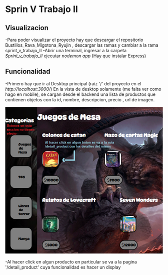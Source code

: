 # Sprin V Trabajo II

## Visualizacion
-Para poder visualizar el proyecto hay que descargar el repositorio Bustillos_Rava_Migotona_Ryujin , descargar las ramas y cambiar a la rama sprint_v_trabajo_II
-Abrir una terminal, ingresar a la carpeta *Sprint_v_trabajo_II* ejecutar *nodemon app* (Hay que instalar Express)

## Funcionalidad
-Primero hay que ir al Desktop principal (raiz '/' del proyecto en el *http://localhost:3000/*) En la vista de desktop solamente (me falta ver como hago en mobile), se cargan desde el backend una lista de productos que contienen objetos con la id, nombre, descripcion, precio , url de imagen.

![desktop](imagenes_repo/desktop.png)

-Al hacer click en algun producto en particular se va a la pagina '/detail_product' cuya funcionalidad es hacer un display 
